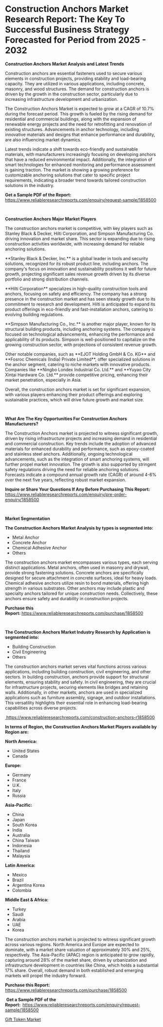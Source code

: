 <p><h1>Construction Anchors Market Research Report: The Key To Successful Business Strategy Forecasted for Period from 2025 - 2032</h1></p><p><strong>Construction Anchors Market Analysis and Latest Trends</strong></p>
<p><p>Construction anchors are essential fasteners used to secure various elements in construction projects, providing stability and load-bearing capacity. They are utilized in various applications, including concrete, masonry, and wood structures. The demand for construction anchors is driven by the growth in the construction sector, particularly due to increasing infrastructure development and urbanization.</p><p>The Construction Anchors Market is expected to grow at a CAGR of 10.7% during the forecast period. This growth is fueled by the rising demand for residential and commercial buildings, along with the expansion of renewable energy projects and the need for retrofitting and renovation of existing structures. Advancements in anchor technology, including innovative materials and designs that enhance performance and durability, are also influencing market dynamics.</p><p>Latest trends indicate a shift towards eco-friendly and sustainable materials, with manufacturers increasingly focusing on developing anchors that have a reduced environmental impact. Additionally, the integration of smart technologies for enhanced monitoring and performance assessment is gaining traction. The market is showing a growing preference for customizable anchoring solutions that cater to specific project requirements, indicating a broader trend towards tailored construction solutions in the industry.</p></p>
<p><strong>Get a Sample PDF of the Report:&nbsp;</strong> <a href="https://www.reliableresearchreports.com/enquiry/request-sample/1858500?utm_campaign=3573&utm_medium=2&utm_source=Github&utm_content=ia&utm_term=05042025&utm_id=construction-anchors">https://www.reliableresearchreports.com/enquiry/request-sample/1858500</a></p>
<p>&nbsp;</p>
<p><strong>Construction Anchors Major Market Players</strong></p>
<p><p>The construction anchors market is competitive, with key players such as Stanley Black & Decker, Hilti Corporation, and Simpson Manufacturing Co. driving innovation and market share. This sector is expanding due to rising construction activities worldwide, with increasing demand for reliable anchoring solutions.</p><p>**Stanley Black & Decker, Inc.** is a global leader in tools and security solutions, recognized for its robust product line, including anchors. The company's focus on innovation and sustainability positions it well for future growth, projecting significant sales revenue growth driven by its diverse portfolio and strong distribution channels.</p><p>**Hilti Corporation** specializes in high-quality construction tools and anchors, focusing on safety and efficiency. The company has a strong presence in the construction market and has seen steady growth due to its commitment to research and development. Hilti is anticipated to expand its product offerings in eco-friendly and fast-installation anchors, catering to evolving building regulations.</p><p>**Simpson Manufacturing Co., Inc.** is another major player, known for its structural building products, including anchoring systems. The company is focused on technological advancements, enhancing the performance and applicability of its products. Simpson is well-positioned to capitalize on the growing construction sector, with projections of consistent revenue growth.</p><p>Other notable companies, such as **EJOT Holding GmbH & Co. KG** and **Fosroc Chemicals (India) Private Limited**, offer specialized solutions in the anchor segment, catering to niche markets with innovative products. Companies like **Ningbo Londex Industrial Co. Ltd.** and **Yuyao City Xintai Hardware Co. Ltd.** provide competitive pricing, enhancing their market penetration, especially in Asia.</p><p>Overall, the construction anchors market is set for significant expansion, with various players enhancing their product offerings and exploring sustainable practices, which will drive future growth and market size.</p></p>
<p>&nbsp;</p>
<p><strong>What Are The Key Opportunities For Construction Anchors Manufacturers?</strong></p>
<p><p>The Construction Anchors market is projected to witness significant growth, driven by rising infrastructure projects and increasing demand in residential and commercial construction. Key trends include the adoption of advanced materials for enhanced durability and performance, such as epoxy-coated and stainless steel anchors. Additionally, ongoing technological advancements, such as the integration of smart anchoring systems, will further propel market innovation. The growth is also supported by stringent safety regulations driving the need for reliable anchoring solutions. Forecasts indicate a compound annual growth rate (CAGR) of around 4-6% over the next five years, reflecting robust market expansion.</p></p>
<p><strong>Inquire or Share Your Questions If Any Before Purchasing This Report:</strong> <a href="https://www.reliableresearchreports.com/enquiry/pre-order-enquiry/1858500?utm_campaign=3573&utm_medium=2&utm_source=Github&utm_content=ia&utm_term=05042025&utm_id=construction-anchors">https://www.reliableresearchreports.com/enquiry/pre-order-enquiry/1858500</a></p>
<p>&nbsp;</p>
<p><strong>Market Segmentation</strong></p>
<p><strong>The Construction Anchors Market Analysis by types is segmented into:</strong></p>
<p><ul><li>Metal Anchor</li><li>Concrete Anchor</li><li>Chemical Adhesive Anchor</li><li>Others</li></ul></p>
<p><p>The construction anchors market encompasses various types, each serving distinct applications. Metal anchors, often used in masonry and drywall, provide strong fastening solutions. Concrete anchors are specifically designed for secure attachment in concrete surfaces, ideal for heavy loads. Chemical adhesive anchors utilize resin to bond materials, offering high strength in various substrates. Other anchors may include plastic and specialty anchors tailored for unique construction needs. Collectively, these anchors ensure safety and durability in construction projects.</p></p>
<p><strong>Purchase this Report:&nbsp;</strong><a href="https://www.reliableresearchreports.com/purchase/1858500?utm_campaign=3573&utm_medium=2&utm_source=Github&utm_content=ia&utm_term=05042025&utm_id=construction-anchors">https://www.reliableresearchreports.com/purchase/1858500</a></p>
<p>&nbsp;</p>
<p><strong>The Construction Anchors Market Industry Research by Application is segmented into:</strong></p>
<p><ul><li>Building Construction</li><li>Civil Engineering</li><li>Others</li></ul></p>
<p><p>The construction anchors market serves vital functions across various applications, including building construction, civil engineering, and other sectors. In building construction, anchors provide support for structural elements, ensuring stability and safety. In civil engineering, they are crucial for infrastructure projects, securing elements like bridges and retaining walls. Additionally, in other markets, anchors are used in specialized applications such as furniture assembly, signage, and outdoor installations. This versatility highlights their essential role in enhancing load-bearing capabilities across diverse projects.</p></p>
<p><a href="https://www.reliableresearchreports.com/construction-anchors-r1858500?utm_campaign=3573&utm_medium=2&utm_source=Github&utm_content=ia&utm_term=05042025&utm_id=construction-anchors">&nbsp;https://www.reliableresearchreports.com/construction-anchors-r1858500</a></p>
<p><strong>In terms of Region, the Construction Anchors Market Players available by Region are:</strong></p>
<p>
    <p> <strong> North America: </strong>
        <ul>
            <li>United States</li>
            <li>Canada</li>
        </ul>
        </p> 
    <p> <strong> Europe: </strong>
        <ul>
            <li>Germany</li>
            <li>France</li>
            <li>U.K.</li>
            <li>Italy</li>
            <li>Russia</li>
        </ul>
        </p> 
    <p> <strong> Asia-Pacific: </strong>
        <ul>
            <li>China</li>
            <li>Japan</li>
            <li>South Korea</li>
            <li>India</li>
            <li>Australia</li>
            <li>China Taiwan</li>
            <li>Indonesia</li>
            <li>Thailand</li>
            <li>Malaysia</li>
        </ul>
        </p> 
    <p> <strong> Latin America: </strong>
        <ul>
            <li>Mexico</li>
            <li>Brazil</li>
            <li>Argentina Korea</li>
            <li>Colombia</li>
        </ul>
        </p> 
    <p> <strong> Middle East & Africa: </strong>
        <ul>
            <li>Turkey</li>
            <li>Saudi</li>
            <li>Arabia</li>
            <li>UAE</li>
            <li>Korea</li>
        </ul>
    </p>
    </p>
<p><p>The construction anchors market is projected to witness significant growth across various regions. North America and Europe are expected to dominate, with a market share valuation of approximately 30% and 25%, respectively. The Asia-Pacific (APAC) region is anticipated to grow rapidly, capturing around 28% of the market share, driven by urbanization and infrastructure development in countries like China, which holds a substantial 17% share. Overall, robust demand in both established and emerging markets will propel the industry forward.</p></p>
<p><strong>Purchase this Report: </strong><a href="https://www.reliableresearchreports.com/purchase/1858500?utm_campaign=3573&utm_medium=2&utm_source=Github&utm_content=ia&utm_term=05042025&utm_id=construction-anchors">https://www.reliableresearchreports.com/purchase/1858500</a></p>
<p>&nbsp;<strong>Get a Sample PDF of the Report:&nbsp;&nbsp;</strong><a href="https://www.reliableresearchreports.com/enquiry/request-sample/1858500?utm_campaign=3573&utm_medium=2&utm_source=Github&utm_content=ia&utm_term=05042025&utm_id=construction-anchors">https://www.reliableresearchreports.com/enquiry/request-sample/1858500</a></p>
<p><strong></strong></p>
<p><p><a href="https://github.com/anesimazikpd/Market-Research-Report-List-1/blob/main/gift-token-market.md?utm_campaign=3573&utm_medium=2&utm_source=Github&utm_content=ia&utm_term=05042025&utm_id=construction-anchors">Gift Token Market</a></p></p>